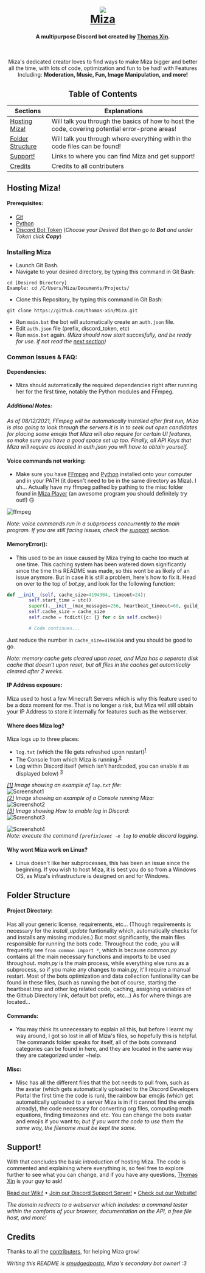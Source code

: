 <h1 align="center">
  <br>
  <img src=
  "https://github.com/thomas-xin/Miza/blob/e62dfccef0cce3b0fc3b8a09fb3ca3edfedd8ab0/misc/title-rainbow.gif?raw=true">
  <br>
  <a href="http://mizabot.xyz"> Miza </a>
</h1>

<h4 align="center">A multipurpose Discord bot created by <a href="https://github.com/thomas-xin">Thomas Xin</a>.</h4> <br>

<p align="center">
Miza's dedicated creator loves to find ways to make Miza bigger and better all the time, with lots of code, optimization and fun to be had!
with Features Including: <b>Moderation, Music, Fun, Image Manipulation, and more!</b>
</p>

<h2 align="center" href=""> Table of Contents </h2>


Sections | Explanations
------------ | -------------
[Hosting Miza!](#hosting-miza-section) | Will talk you through the basics of how to host the code, covering potential error-prone areas!
[Folder Structure](#folder-structure-section) | Will talk you through where everything within the code files can be found!
[Support!](#support-section) | Links to where you can find Miza and get support!
[Credits](#credits-section) | Credits to all contributers


<a id="hosting-miza-section"></a>
## Hosting Miza!
#### Prerequisites:
* [Git](https://git-scm.com/downloads)
* [Python](https://www.python.org/downloads/)
* [Discord Bot Token](https://discord.com/developers/) (_Choose your Desired Bot then go to **Bot** and under Token click **Copy**_)

### Installing Miza
* Launch Git Bash.
* Navigate to your desired directory, by typing this command in Git Bash:
```
cd [Desired Directory]
Example: cd /C/Users/Miza/Documents/Projects/
```
* Clone this Repository, by typing this command in Git Bash:
```
git clone https://github.com/thomas-xin/Miza.git
```
* Run `main.bat` the bot will automatically create an `auth.json` file.
* Edit `auth.json` file (prefix, discord_token, etc)
* Run `main.bat` again.  _(Miza should now start succesfully, and be ready for use.  if not read the [next section](#common-issues))_ 

<a id="common-issues"></a>
### Common Issues & FAQ:

#### Dependencies:

* Miza should automatically the required dependencies right after running her for the first time, notably the Python modules and FFmpeg.
##### Additional Notes:
_As of 08/12/2021, FFmpeg will be automatically installed after first run, Miza is also going to look through the servers it is in to seek out open candidates for placing some emojis that Miza will also require for certain UI features, so make sure you have a good space set up too. Finally, all API Keys that Miza will require as located in *auth.json* you will have to obtain yourself._ <br>

#### Voice commands not working:
* Make sure you have [FFmpeg](https://www.ffmpeg.org/download.html) and [Python](https://www.python.org/downloads/) installed onto your computer and in your PATH (it doesn't need to be in the same directory as Miza). I uh... Actually have my ffmpeg pathed by pathing to the misc folder found in [Miza Player](https://github.com/thomas-xin/Miza-Player) (an awesome program you should definitely try out!) 🙃

![ffmpeg](https://cdn.discordapp.com/attachments/688253918890688521/777473182294474753/image0.png)

_Note: voice commands run in a subprocess concurrently to the main program. If you are still facing issues, check the [support](#support-section) section._

#### MemoryError():

* This used to be an issue caused by Miza trying to cache too much at one time. This caching system has been watered down significantly since the time this README was made, so this wont be as likely of an issue anymore. But in case it is still a problem, here's how to fix it. Head on over to the top of *bot.py*, and look for the following function:

```python
def __init__(self, cache_size=4194304, timeout=24):
        self.start_time = utc()
        super().__init__(max_messages=256, heartbeat_timeout=60, guild_ready_timeout=5, intents=self.intents)
        self.cache_size = cache_size
        self.cache = fcdict({c: {} for c in self.caches})

        # Code continues...
```

Just reduce the number in `cache_size=4194304` and you should be good to go.

_Note: memory cache gets cleared upon reset, and Miza has a seperate disk cache that doesn't upon reset, but all files in the caches get automtically cleared after 2 weeks._

####  IP Address exposure:

Miza used to host a few Minecraft Servers which is why this feature used to be a doxx moment for me. That is no longer a risk, but Miza will still obtain your IP Address to store it internally for features such as the webserver.

#### Where does Miza log?

Miza logs up to three places:
* `log.txt` (which the file gets refreshed upon restart)<sup><a href="#logtxt-img">1</a></sup>
* The Console from which Miza is running.<sup><a href="#consolelog-img">2</a></sup>
* Log within Discord itself (which isn't hardcoded, you can enable it as displayed below) <sup><a href="#discordlog-img">3</a></sup>

_<a id="logtxt-img"><sup><a href="#logtxt-img">[1]</a></sup> Image showing an example of `log.txt` file:</a>_ \
![Screenshot1](https://cdn.discordapp.com/attachments/727087981285998593/777554361769000960/Capture10.PNG)\
_<a id="consolelog-img"><sup><a href="#consolelog-img">[2]</a></sup> Image showing an example of a Console running Miza:</a>_ \
![Screenshot2](https://cdn.discordapp.com/attachments/727087981285998593/777554360859099146/Capture9.PNG) \
_<a id="discordlog-img"><sup><a href="#discordlog-img">[3]</a></sup> Image showing How to enable log in Discord:</a>_ \
![Screenshot3](https://cdn.discordapp.com/attachments/688253918890688521/804652403445727272/unknown.png)

![Screenshot4](https://cdn.discordapp.com/attachments/727087981285998593/777554358095183893/Capture8.PNG) \
_Note: execute the command `[prefix]exec -e log` to enable discord logging._

#### Why wont Miza work on Linux?

* Linux doesn't like her subprocesses, this has been an issue since the beginning. If you wish to host Miza, it is best you do so from a Windows OS, as Miza's infrastructure is designed on and for Windows.

<a id="folder-structure-section"></a>
## Folder Structure

#### Project Directory:
Has all your generic license, requirements, etc... (Though requirements is necessary for the *install_update* funtionality which, automatically checks for and installs any missing modules.) But most significantly, the main files responsible for running the bots code. Throughout the code, you will frequently see `from common import *`, which is because *common.py* contains all the main necessary functions and imports to be used throughout. *main.py* is the main process, while everything else runs as a subprocess, so if you make any changes to main.py, it'll require a manual restart. Most of the bots optimization and data collection funtionaility can be found in these files, (such as running the bot of course, starting the heartbeat.tmp and other log related code, caching, assigning variables of the Github Directory link, default bot prefix, etc...) As for where things are located...

#### Commands:

* You may think its unnecessary to explain all this, but before I learnt my way around, I got so lost in all of Miza's files, so hopefully this is helpful. The commands folder speaks for itself, all of the bots command categories can be found in here, and they are located in the same way they are categorized under ~help.

#### Misc:

* Misc has all the different files that the bot needs to pull from, such as the avatar (which gets automatically uploaded to the Discord Developers Portal the first time the code is run), the rainbow bar emojis (which get automatically uploaded to a server Miza is in if it cannot find the emojis already), the code necessary for converting org files, computing math equations, finding timezones and etc. You can change the bots avatar and emojis if you want to; *but if you want the code to use them the same way, the filename must be kept the same.*


<a id="support-section"></a>
## Support!

With that concludes the basic introduction of hosting Miza. The code is commented and explaining where everything is, so feel free to explore further to see what you can change, and if you have any questions, [Thomas Xin](https://github.com/thomas-xin) is your guy to ask!

[Read our Wiki!](https://github.com/thomas-xin/Miza/wiki) • [Join our Discord Support Server!](https://discord.gg/cbKQKAr) • [Check out our Website!](http://mizabot.xyz)

*The domain redirects to a webserver which includes: a command tester within the comforts of your browser, documentation on the API, a free file host, and more!*




<a id="credits-section"></a>
## Credits

Thanks to all the [contributers](https://github.com/thomas-xin/Miza/graphs/contributors), for helping Miza grow!

*Writing this README is [smudgedpasta](https://github.com/smudgedpasta), Miza's secondary bot owner! :3*
<br></br>
